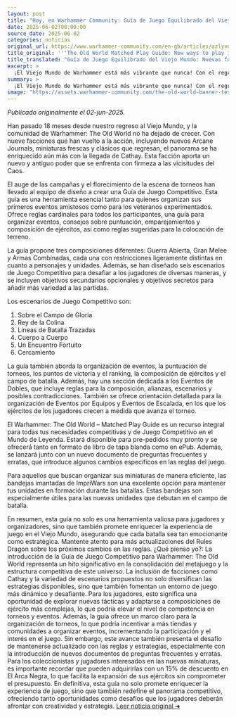 ```yaml
---
layout: post
title: "Hoy, en Warhammer Community: Guía de Juego Equilibrado del Viejo Mundo: Nuevas formas de jugar en el Mundo de Leyenda - Comunidad Warhammer"
date: 2025-06-02T00:00:00
source_date: 2025-06-02
categories: noticias
original_url: https://www.warhammer-community.com/en-gb/articles/azlyvdkm/the-old-world-matched-play-guide-new-ways-to-play-in-the-world-of-legend/
title_original: '''The Old World Matched Play Guide: New ways to play in the World of Legend - Warhammer Community'''
title_translated: "Guía de Juego Equilibrado del Viejo Mundo: Nuevas formas de jugar en el Mundo de Leyenda - Comunidad Warhammer"
excerpt: >
  ¡El Viejo Mundo de Warhammer está más vibrante que nunca! Con el regreso de nueve facciones y la llegada de Cathay, los jugadores tienen nuevas oportunidades para desafiar el Caos. La nueva Guía de Juego Equilibrado ofrece todo lo necesario para organizar o participar en eventos, desde reglas cardinales hasta consejos sobre la composición de ejércitos y el diseño del campo de batalla. Con tres composiciones sugeridas y seis escenarios de juego, esta guía es perfecta tanto para novatos como para veteranos. Prepárate para una experiencia de juego competitiva y emocionante en el Mundo de Leyenda.
summary: >
  ¡El Viejo Mundo de Warhammer está más vibrante que nunca! Con el regreso de nueve facciones y la llegada de Cathay, los jugadores tienen nuevas oportunidades para desafiar el Caos. La nueva Guía de Juego Equilibrado ofrece todo lo necesario para organizar o participar en eventos, desde reglas cardinales hasta consejos sobre la composición de ejércitos y el diseño del campo de batalla. Con tres composiciones sugeridas y seis escenarios de juego, esta guía es perfecta tanto para novatos como para veteranos. Prepárate para una experiencia de juego competitiva y emocionante en el Mundo de Leyenda.
image: "https://assets.warhammer-community.com/the-old-world-banner-test.jpg"
---
```


*Publicado originalmente el 02-jun-2025.*

Han pasado 18 meses desde nuestro regreso al Viejo Mundo, y la comunidad de Warhammer: The Old World no ha dejado de crecer. Con nueve facciones que han vuelto a la acción, incluyendo nuevos Arcane Journals, miniaturas frescas y clásicos que regresan, el panorama se ha enriquecido aún más con la llegada de Cathay. Esta facción aporta un nuevo y antiguo poder que se enfrenta con firmeza a las vicisitudes del Caos.

El auge de las campañas y el florecimiento de la escena de torneos han llevado al equipo de diseño a crear una Guía de Juego Competitivo. Esta guía es una herramienta esencial tanto para quienes organizan sus primeros eventos amistosos como para los veteranos experimentados. Ofrece reglas cardinales para todos los participantes, una guía para organizar eventos, consejos sobre puntuación, emparejamientos y composición de ejércitos, así como reglas sugeridas para la colocación de terreno.

La guía propone tres composiciones diferentes: Guerra Abierta, Gran Melee y Armas Combinadas, cada una con restricciones ligeramente distintas en cuanto a personajes y unidades. Además, se han diseñado seis escenarios de Juego Competitivo para desafiar a los jugadores de diversas maneras, y se incluyen objetivos secundarios opcionales y objetivos secretos para añadir más variedad a las partidas.

Los escenarios de Juego Competitivo son:

1. Sobre el Campo de Gloria
2. Rey de la Colina
3. Líneas de Batalla Trazadas
4. Cuerpo a Cuerpo
5. Un Encuentro Fortuito
6. Cercamiento

La guía también aborda la organización de eventos, la puntuación de torneos, los puntos de victoria y el ranking, la composición de ejércitos y el campo de batalla. Además, hay una sección dedicada a los Eventos de Dobles, que incluye reglas para la composición, alianzas, escenarios y posibles contradicciones. También se ofrece orientación detallada para la organización de Eventos por Equipos y Eventos de Escalada, en los que los ejércitos de los jugadores crecen a medida que avanza el torneo.

El Warhammer: The Old World – Matched Play Guide es un recurso integral para todas tus necesidades competitivas y de Juego Competitivo en el Mundo de Leyenda. Estará disponible para pre-pedidos muy pronto y se ofrecerá tanto en formato de libro de tapa blanda como en ePub. Además, se lanzará junto con un nuevo documento de preguntas frecuentes y erratas, que introduce algunos cambios específicos en las reglas del juego.

Para aquellos que buscan organizar sus miniaturas de manera eficiente, las bandejas imantadas de ImpriWars son una excelente opción para mantener tus unidades en formación durante las batallas. Estas bandejas son especialmente útiles para las nuevas unidades que debutan en el campo de batalla.

En resumen, esta guía no solo es una herramienta valiosa para jugadores y organizadores, sino que también promete enriquecer la experiencia de juego en el Viejo Mundo, asegurando que cada batalla sea tan emocionante como estratégica. Mantente atento para más actualizaciones del Rules Dragon sobre los próximos cambios en las reglas.
¿Qué pienso yo?: La introducción de la Guía de Juego Competitivo para Warhammer: The Old World representa un hito significativo en la consolidación del metajuego y la estructura competitiva de este universo. La inclusión de facciones como Cathay y la variedad de escenarios propuestos no solo diversifican las estrategias disponibles, sino que también fomentan un entorno de juego más dinámico y desafiante. Para los jugadores, esto significa una oportunidad de explorar nuevas tácticas y adaptarse a composiciones de ejército más complejas, lo que podría elevar el nivel de competencia en torneos y eventos. Además, la guía ofrece un marco claro para la organización de torneos, lo que podría incentivar a más tiendas y comunidades a organizar eventos, incrementando la participación y el interés en el juego. Sin embargo, este avance también presenta el desafío de mantenerse actualizado con las reglas y estrategias, especialmente con la introducción de nuevos documentos de preguntas frecuentes y erratas. Para los coleccionistas y jugadores interesados en las nuevas miniaturas, es importante recordar que pueden adquirirlas con un 15% de descuento en El Arca Negra, lo que facilita la expansión de sus ejércitos sin comprometer el presupuesto. En definitiva, esta guía no solo promete enriquecer la experiencia de juego, sino que también redefine el panorama competitivo, ofreciendo tanto oportunidades como desafíos que los jugadores deberán afrontar con creatividad y estrategia.
[Leer noticia original ➜](https://www.warhammer-community.com/en-gb/articles/azlyvdkm/the-old-world-matched-play-guide-new-ways-to-play-in-the-world-of-legend/)
